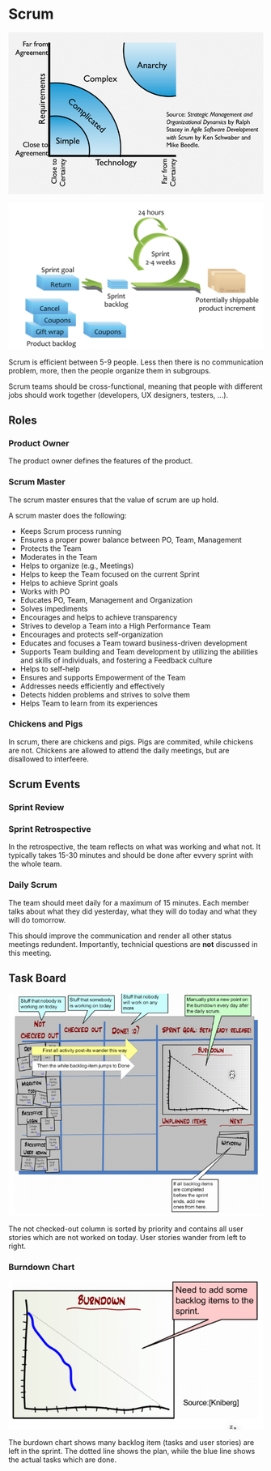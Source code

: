 # Scrum

![image-20230323081718916](res/Scrum/image-20230323081718916.png)



![image-20230323082327886](res/Scrum/image-20230323082327886.png)

Scrum is efficient between 5-9 people. Less then there is no communication problem, more, then the people organize them in subgroups.

Scrum teams should be cross-functional, meaning that people with different jobs should work together (developers, UX designers, testers, ...).

## Roles

### Product Owner

The product owner  defines the features of the product.

### Scrum Master

The scrum master ensures that the value of scrum are up hold.

A scrum master does the following:

* Keeps Scrum process running
* Ensures a proper power balance between PO, Team, Management
* Protects the Team
* Moderates in the Team
* Helps to organize (e.g., Meetings)
* Helps to keep the Team focused on the current Sprint
* Helps to achieve Sprint goals
* Works with PO
* Educates PO, Team, Management and Organization
* Solves impediments
* Encourages and helps to achieve transparency
* Strives to develop a Team into a High Performance Team
* Encourages and protects self-organization
* Educates and focuses a Team toward business-driven
development
* Supports Team building and Team development by utilizing the
abilities and skills of individuals, and fostering a Feedback culture
* Helps to self-help
* Ensures and supports Empowerment of the Team
* Addresses needs efficiently and effectively
* Detects hidden problems and strives to solve them
* Helps Team to learn from its experiences

### Chickens and Pigs

In scrum, there are chickens and pigs. Pigs are commited, while chickens are not. Chickens are allowed to attend the daily meetings, but are disallowed to interfeere.

## Scrum Events

### Sprint Review

### Sprint Retrospective

In the retrospective, the team reflects on what was working and what not. It typically takes 15-30 minutes and should be done after evvery sprint with the whole team.

### Daily Scrum

The team should meet daily for a maximum of 15 minutes. Each member talks about what they did yesterday, what they will do today and what they will do tomorrow.

This should improve the communication and render all other status meetings redundent. Importantly, technicial questions are **not** discussed in this meeting.

## Task Board

![image-20230323090317792](res/Scrum/image-20230323090317792.png)

The not checked-out column is sorted by priority and contains all user stories which are not worked on today. User stories wander from left to right. 

### Burndown Chart

![image-20230323091252606](res/Scrum/image-20230323091252606.png)

The burdown chart shows many backlog item (tasks and user stories) are left in the sprint. The dotted line shows the plan, while the blue line shows the actual tasks which are done.